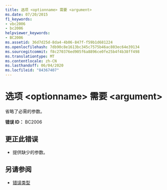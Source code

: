 ```yaml
---
title: 选项 <optionname> 需要 <argument>
ms.date: 07/20/2015
f1_keywords:
- vbc2006
- bc2006
helpviewer_keywords:
- BC2006
ms.assetid: 36d7d25d-8da4-4b06-847f-f59b1d681224
ms.openlocfilehash: 7db90c8e1613bc345c7575b46ac803ec64e39134
ms.sourcegitcommit: f8c270376ed905f6a8896ce0fe25b4f4b38ff498
ms.translationtype: MT
ms.contentlocale: zh-CN
ms.lasthandoff: 06/04/2020
ms.locfileid: "84367407"
---
```

# <a name="option-optionname-requires-argument"></a>选项 \<optionname> 需要 \<argument>
省略了必需的参数。  
  
 **错误 ID：** BC2006  
  
## <a name="to-correct-this-error"></a>更正此错误  
  
- 提供缺少的参数。  
  
## <a name="see-also"></a>另请参阅

- [错误类型](../programming-guide/language-features/error-types.md)
